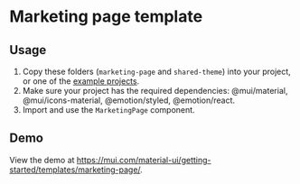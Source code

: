 # Marketing page template

## Usage

<!-- #default-branch-switch -->

1. Copy these folders (`marketing-page` and `shared-theme`) into your project, or one of the [example projects](https://github.com/mui/material-ui/tree/master/examples).
2. Make sure your project has the required dependencies: @mui/material, @mui/icons-material, @emotion/styled, @emotion/react.
3. Import and use the `MarketingPage` component.

## Demo

<!-- #default-branch-switch -->

View the demo at https://mui.com/material-ui/getting-started/templates/marketing-page/.
